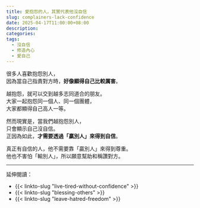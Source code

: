 ```yaml
---
title: 愛抱怨的人，其實代表他沒自信
slug: complainers-lack-confidence
date: 2025-04-17T11:00:00+08:00
description: 
categories: 
tags:
  - 沒自信
  - 修造內心
  - 愛自己
---
```


很多人喜歡抱怨別人，\
因為當自己指責對方時，**好像顯得自己比較厲害**。

越抱怨，就可以交到越多志同道合的朋友。\
大家一起抱怨同一個人、同一個團體，\
大家都顯得自己高人一等。

然而現實是，當我們越抱怨別人，\
只會顯示自己沒自信。\
正因為如此，**才需要透過「贏別人」來得到自信**。

真正有自信的人，他不需要靠「贏別人」來得到尊重。\
他也不害怕「輸別人」，所以願意幫助和稱讚對方。

---

延伸閱讀：

- {{< linkto-slug "live-tired-without-confidence" >}}
- {{< linkto-slug "blessing-others" >}}
- {{< linkto-slug "leave-hatred-freedom" >}}